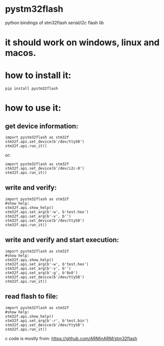 # pystm32flash
python bindings of stm32flash serial/i2c flash lib


# it should work on windows, linux and macos.

# how to install it:
```
pip install pystm32flash
```



# how to use it:

## get device information:

```
import pystm32flash as stm32f
stm32f.api.set_device(b'/dev/ttyS0')
stm32f.api.run_it()

```
or:
```
import pystm32flash as stm32f
stm32f.api.set_device(b'/dev/i2c-0')
stm32f.api.run_it()
```

## write and verify:
```
import pystm32flash as stm32f
#show help:
stm32f.api.show_help()
stm32f.api.set_arg(b'-w', b'test.hex')
stm32f.api.set_arg(b'-v', b'')
stm32f.api.set_device(b'/dev/ttyS0')
stm32f.api.run_it()
```


## write and verify and start execution:
```
import pystm32flash as stm32f
#show help:
stm32f.api.show_help()
stm32f.api.set_arg(b'-w', b'test.hex')
stm32f.api.set_arg(b'-v', b'')
stm32f.api.set_arg(b'-g', b'0x0')
stm32f.api.set_device(b'/dev/ttyS0')
stm32f.api.run_it()
```


## read flash to file:
```
import pystm32flash as stm32f
#show help:
stm32f.api.show_help()
stm32f.api.set_arg(b'-r', b'test.bin')
stm32f.api.set_device(b'/dev/ttyS0')
stm32f.api.run_it()
```


c code is mostly from:
https://github.com/ARMinARM/stm32flash